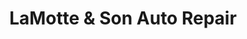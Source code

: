 ---
title: "LaMotte & Son Auto Repair"
url: /newport/lamotte-und-son-auto-repair/
shop: Autowerkstatt
---